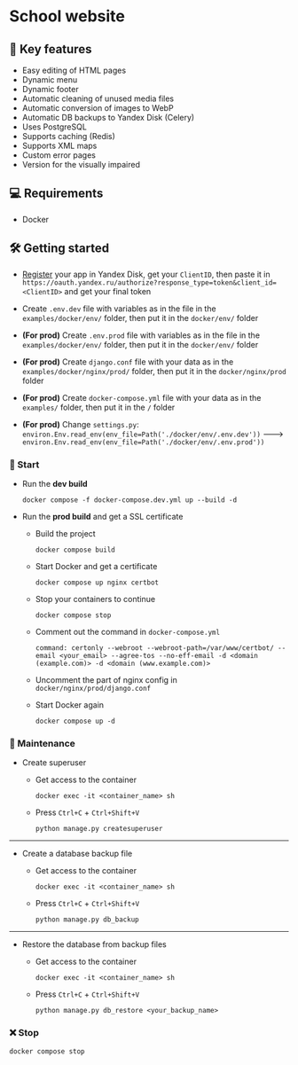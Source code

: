 # School website

## :book: Key features

- Easy editing of HTML pages
- Dynamic menu
- Dynamic footer
- Automatic cleaning of unused media files
- Automatic conversion of images to WebP
- Automatic DB backups to Yandex Disk (Celery)
- Uses PostgreSQL
- Supports caching (Redis)
- Supports XML maps
- Custom error pages
- Version for the visually impaired

## :computer: Requirements

- Docker

## :hammer_and_wrench: Getting started

- [Register](https://oauth.yandex.ru/client/new) your app in Yandex Disk, get your `ClientID`, then paste it in `https://oauth.yandex.ru/authorize?response_type=token&client_id=<ClientID>` and get your final token

- Create `.env.dev` file with variables as in the file in the `examples/docker/env/` folder, then put it in the `docker/env/` folder

- **(For prod)** Create `.env.prod` file with variables as in the file in the `examples/docker/env/` folder, then put it in the `docker/env/` folder

- **(For prod)** Create `django.conf` file with your data as in the `examples/docker/nginx/prod/` folder, then put it in the `docker/nginx/prod` folder

- **(For prod)** Create `docker-compose.yml` file with your data as in the `examples/` folder, then put it in the `/` folder

- **(For prod)** Change `settings.py`: `environ.Env.read_env(env_file=Path('./docker/env/.env.dev'))` ---> `environ.Env.read_env(env_file=Path('./docker/env/.env.prod'))`

### :rocket: Start

- Run the **dev build**

    ```shell
    docker compose -f docker-compose.dev.yml up --build -d
    ```

- Run the **prod build** and get a SSL certificate

  - Build the project

    ```shell
    docker compose build
    ```

  - Start Docker and get a certificate

    ```shell
    docker compose up nginx certbot
    ```

  - Stop your containers to continue

    ```shell
    docker compose stop
    ```

  - Comment out the command in `docker-compose.yml`

    ```shell
    command: certonly --webroot --webroot-path=/var/www/certbot/ --email <your_email> --agree-tos --no-eff-email -d <domain (example.com)> -d <domain (www.example.com)>
    ```

  - Uncomment the part of nginx config in `docker/nginx/prod/django.conf`

  - Start Docker again

    ```shell
    docker compose up -d
    ```

### :construction_worker: Maintenance

- Create superuser

  - Get access to the container

     ```shell
    docker exec -it <container_name> sh
    ```

  - Press `Ctrl+C` + `Ctrl+Shift+V`

    ```shell
    python manage.py createsuperuser
    ```

---

- Create a database backup file

  - Get access to the container

     ```shell
    docker exec -it <container_name> sh
    ```

  - Press `Ctrl+C` + `Ctrl+Shift+V`

    ```shell
    python manage.py db_backup
    ```

---

- Restore the database from backup files

  - Get access to the container

     ```shell
    docker exec -it <container_name> sh
    ```

  - Press `Ctrl+C` + `Ctrl+Shift+V`

    ```shell
    python manage.py db_restore <your_backup_name>
    ```

### :x: Stop

```shell
docker compose stop
```
